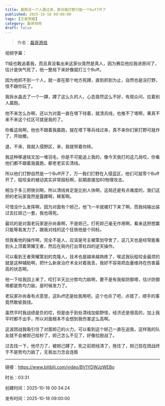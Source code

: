 ```yaml
---
title: 晨跑没一个人跟过来，那对面打野只能一个buff开了
published: 2025-10-18 09:00:00
tags: [王者荣耀]
category: 磊哥视频
draft: false
---
```



> 作者：[磊哥游戏](https://space.bilibili.com/268941858)

视频字幕：

11级也敢追着我，而且真没看出来这家伙竟然是真人，因为赛后他拉我进房间了，估计是快气死了，他一整局下来好像就打三个Buff。

因为他抓不到一个人，就一直在那个地方死蹲，直到抓到为止，自然也是没打野，怪不跟你玩了。

我拆水晶去了一个一蹲，蹲了这么久的人，心态竟然这么不好，有观众问，拉着别人晨跑。

他不来怎么办啊，还以为对面一直在塔下待着，就清兵线，也推不了塔啊，果真不来不来这个红区可就是我的了。

你看这局啊，他也不跟着我晨跑，就在塔下等兵线过来，真不来你们家打野可就炸了，开始撤。

退，不来，我就入侵野区，来，我就带着你转。

我这种移速铭文加一堆羽毛，你是不可能追上我的，像今天我打的这几局哎，你看他们都不跟着我晨跑，都老老实实清线。

所以他们打野自然是一个Buff开了，万一我们打野在入侵蓝区，他们可就零个Buff开了，程咬金的被动其实非常超标啊，前期直接加60物理攻击。

相当于多三把铁剑啊，所以清线肯定是比别人快啊，这局还是有点难度的，我们这把的老玩家竟然是露娜啊，稀客啊。

可惜没什么发挥啊，因为对面有个妲己，他飞一半就被打下来了啊，而我纯输出装过去扛妲己一套，我也得死。

最坑的是对面老玩家是孙尚香啊，不是妲己，打死妲己毫无作用啊，看来这把想赢只能等我发力了，跟我对线的这个狂铁他是个同标。

但我看他的操作啊，完全不是人，应该是号主被策划夺舍了，这几天也是经常能看到头上顶着荣耀王者，然后在局内打出零杠四的逆天操作。

可以看到王者荣耀策划的克隆人，技术也是越来越熟练了，唉这我玩程咬金最烦的就是这种辅助啊，把什么新泉治疗术全对着我丢，我好不容易把血量维持在伤害最高的状态啊。

他一下给我回上来了，哎打半天比分势均力敌啊，要不是有我偷防御塔，估计防御塔都是势均力敌，是时候发力了。

老玩家孙尚香有点意思，这Buff还是给我用吧，这个也杀了吧，点错了，顺手的事竟然敢偷我钱。

虽然平时我战绩是负的哎，但是由于到处清线加偷野怪，经济还是很高的，加上我平时都不出手，所以对面根本不会想到我伤害这么高啊。

这波团战我吸引住了对面妲己的火力，可以看到这个妲己一直在追我，这样我的队友就不会被妲己给秒了，妲己怎么不见了，好像拉脱战了。

过去找一下，他尽力了，被妲己蹲了，死之前把线清了，拖住了，妲己现在团战终于不是势均力敌了，无我出力怎会连胜

---

链接：https://www.bilibili.com/video/BV1YDWJzWEBo

时长：03:31

创建时间：2025-10-18 00:34:24

发布时间：2025-10-18 09:00:00
